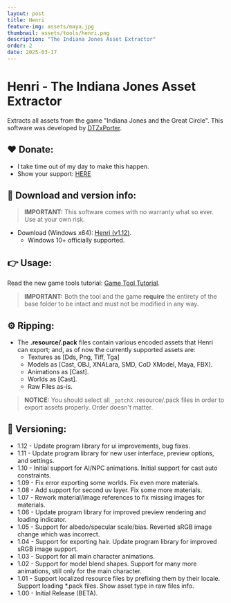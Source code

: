 ```yaml
---
layout: post
title: Henri
feature-img: assets/maya.jpg
thumbnail: assets/tools/henri.png
description: "The Indiana Jones Asset Extractor"
order: 2
date: 2025-03-17
---
```


# Henri - The Indiana Jones Asset Extractor
Extracts all assets from the game "Indiana Jones and the Great Circle". This software was developed by [DTZxPorter](https://twitter.com/dtzxporter).

## ❤️ Donate:
- I take time out of my day to make this happen.
- Show your support: [HERE](https://dtzxporter.com/donate)

## 💾 Download and version info:

> **IMPORTANT:** This software comes with no warranty what so ever. Use at your own risk.

- Download (Windows x64): [Henri (v1.12)](https://mega.nz/file/dN5QGBjB#9XBEDazybKRInPRCkBHYmLGCrq5NYWyKJjRT2kudhqs).
  - Windows 10+ officially supported.

## 👉 Usage:
Read the new game tools tutorial: [Game Tool Tutorial](https://dtzxporter.com/game-tools-tutorial).

> **IMPORTANT:** Both the tool and the game **require** the entirety of the base folder to be intact and must not be modified in any way.

## ⚙️ Ripping:
- The **.resource/.pack** files contain various encoded assets that Henri can export; and, as of now the currently supported assets are:
  - Textures as [Dds, Png, Tiff, Tga]
  - Models as [Cast, OBJ, XNALara, SMD, CoD XModel, Maya, FBX].
  - Animations as [Cast].
  - Worlds as [Cast].
  - Raw Files as-is.

> **NOTICE:** You should select all `_patchX` .resource/.pack files in order to export assets properly. Order doesn't matter.

## 📌 Versioning:
- 1.12 - Update program library for ui improvements, bug fixes.
- 1.11 - Update program library for new user interface, preview options, and settings.
- 1.10 - Initial support for AI/NPC animations. Initial support for cast auto constraints.
- 1.09 - Fix error exporting some worlds. Fix even more materials.
- 1.08 - Add support for second uv layer. Fix some more materials.
- 1.07 - Rework material/image references to fix missing images for materials.
- 1.06 - Update program library for improved preview rendering and loading indicator.
- 1.05 - Support for albedo/specular scale/bias. Reverted sRGB image change which was incorrect.
- 1.04 - Support for exporting hair. Update program library for improved sRGB image support.
- 1.03 - Support for all main character animations.
- 1.02 - Support for model blend shapes. Support for many more animations, still only for the main character.
- 1.01 - Support localized resource files by prefixing them by their locale. Support loading *.pack files. Show asset type in raw files info.
- 1.00 - Initial Release (BETA).